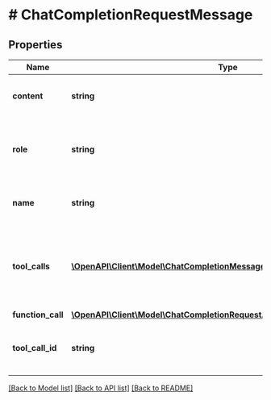 # # ChatCompletionRequestMessage

## Properties

Name | Type | Description | Notes
------------ | ------------- | ------------- | -------------
**content** | **string** | The contents of the function message. |
**role** | **string** | The role of the messages author, in this case &#x60;function&#x60;. |
**name** | **string** | The name of the function to call. |
**tool_calls** | [**\OpenAPI\Client\Model\ChatCompletionMessageToolCall[]**](ChatCompletionMessageToolCall.md) | The tool calls generated by the model, such as function calls. | [optional]
**function_call** | [**\OpenAPI\Client\Model\ChatCompletionRequestAssistantMessageFunctionCall**](ChatCompletionRequestAssistantMessageFunctionCall.md) |  | [optional]
**tool_call_id** | **string** | Tool call that this message is responding to. |

[[Back to Model list]](../../README.md#models) [[Back to API list]](../../README.md#endpoints) [[Back to README]](../../README.md)
